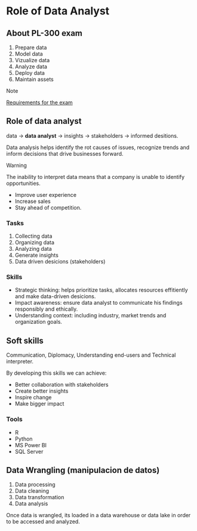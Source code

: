 # Role of Data Analyst
## About PL-300 exam
1. Prepare data
2. Model data
3. Vizualize data
4. Analyze data
5. Deploy data
6. Maintain assets

> [!NOTE]
> [Requirements for the exam](https://learn.microsoft.com/en-us/credentials/certifications/data-analyst-associate/?practice-assessment-type=certification)

## Role of data analyst
data -> **data analyst** -> insights -> stakeholders -> informed desitions.

Data analysis helps identify the rot causes of issues, recognize trends and inform decisions that drive businesses forward.

> [!WARNING]
> The inability to interpret data means that a company is unable to identify opportunities.
> - Improve user experience
> - Increase sales
> - Stay ahead of competition.

### Tasks
1. Collecting data
2. Organizing data
3. Analyzing data
4. Generate insights
5. Data driven desicions (stakeholders) 

### Skills
- Strategic thinking: helps prioritize tasks, allocates resources effitiently and make data-driven desicions.
- Impact awareness: ensure data analyst to communicate his findings responsibly and ethically.
- Understanding context: including industry, market trends and organization goals.

## Soft skills
Communication, Diplomacy, Understanding end-users and Technical interpreter.

By developing this skills we can achieve:
- Better collaboration with stakeholders
- Create better insights
- Inspire change
- Make bigger impact

### Tools
- R
- Python
- MS Power BI
- SQL Server

## Data Wrangling (manipulacion de datos)
1. Data processing
2. Data cleaning
3. Data transformation
4. Data analysis

Once data is wrangled, its loaded in a data warehouse or data lake in order to be accessed and analyzed.


